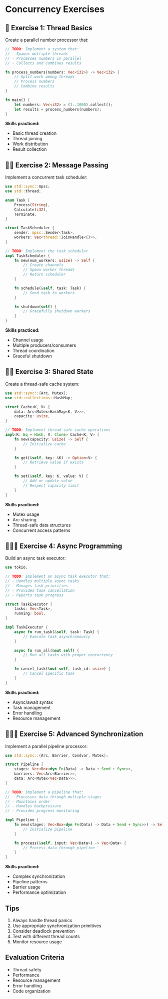 # Concurrency Exercises

## 🌟 Exercise 1: Thread Basics

Create a parallel number processor that:

```rust
// TODO: Implement a system that:
// - Spawns multiple threads
// - Processes numbers in parallel
// - Collects and combines results

fn process_numbers(numbers: Vec<i32>) -> Vec<i32> {
    // Split work among threads
    // Process numbers
    // Combine results
}

fn main() {
    let numbers: Vec<i32> = (1..1000).collect();
    let results = process_numbers(numbers);
}
```

**Skills practiced:**

- Basic thread creation
- Thread joining
- Work distribution
- Result collection

## 🌟🌟 Exercise 2: Message Passing

Implement a concurrent task scheduler:

```rust
use std::sync::mpsc;
use std::thread;

enum Task {
    Process(String),
    Calculate(i32),
    Terminate,
}

struct TaskScheduler {
    sender: mpsc::Sender<Task>,
    workers: Vec<thread::JoinHandle<()>>,
}

// TODO: Implement the task scheduler
impl TaskScheduler {
    fn new(num_workers: usize) -> Self {
        // Create channels
        // Spawn worker threads
        // Return scheduler
    }

    fn schedule(&self, task: Task) {
        // Send task to workers
    }

    fn shutdown(self) {
        // Gracefully shutdown workers
    }
}
```

**Skills practiced:**

- Channel usage
- Multiple producers/consumers
- Thread coordination
- Graceful shutdown

## 🌟🌟 Exercise 3: Shared State

Create a thread-safe cache system:

```rust
use std::sync::{Arc, Mutex};
use std::collections::HashMap;

struct Cache<K, V> {
    data: Arc<Mutex<HashMap<K, V>>>,
    capacity: usize,
}

// TODO: Implement thread-safe cache operations
impl<K: Eq + Hash, V: Clone> Cache<K, V> {
    fn new(capacity: usize) -> Self {
        // Initialize cache
    }

    fn get(&self, key: &K) -> Option<V> {
        // Retrieve value if exists
    }

    fn set(&self, key: K, value: V) {
        // Add or update value
        // Respect capacity limit
    }
}
```

**Skills practiced:**

- Mutex usage
- Arc sharing
- Thread-safe data structures
- Concurrent access patterns

## 🌟🌟🌟 Exercise 4: Async Programming

Build an async task executor:

```rust
use tokio;

// TODO: Implement an async task executor that:
// - Handles multiple async tasks
// - Manages task priorities
// - Provides task cancellation
// - Reports task progress

struct TaskExecutor {
    tasks: Vec<Task>,
    running: bool,
}

impl TaskExecutor {
    async fn run_task(&self, task: Task) {
        // Execute task asynchronously
    }

    async fn run_all(&mut self) {
        // Run all tasks with proper concurrency
    }

    fn cancel_task(&mut self, task_id: usize) {
        // Cancel specific task
    }
}
```

**Skills practiced:**

- Async/await syntax
- Task management
- Error handling
- Resource management

## 🌟🌟🌟 Exercise 5: Advanced Synchronization

Implement a parallel pipeline processor:

```rust
use std::sync::{Arc, Barrier, Condvar, Mutex};

struct Pipeline {
    stages: Vec<Box<dyn Fn(Data) -> Data + Send + Sync>>,
    barriers: Vec<Arc<Barrier>>,
    data: Arc<Mutex<Vec<Data>>>,
}

// TODO: Implement a pipeline that:
// - Processes data through multiple stages
// - Maintains order
// - Handles backpressure
// - Provides progress monitoring

impl Pipeline {
    fn new(stages: Vec<Box<dyn Fn(Data) -> Data + Send + Sync>>) -> Self {
        // Initialize pipeline
    }

    fn process(&self, input: Vec<Data>) -> Vec<Data> {
        // Process data through pipeline
    }
}
```

**Skills practiced:**

- Complex synchronization
- Pipeline patterns
- Barrier usage
- Performance optimization

## Tips

1. Always handle thread panics
2. Use appropriate synchronization primitives
3. Consider deadlock prevention
4. Test with different thread counts
5. Monitor resource usage

## Evaluation Criteria

- Thread safety
- Performance
- Resource management
- Error handling
- Code organization
